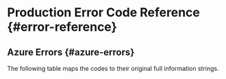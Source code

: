 <script setup>
import { ref, onMounted } from 'vue'
import { data } from './errors.data.ts'
import ErrorsTable from './ErrorsTable.vue'

const highlight = ref()
onMounted(() => {
  highlight.value = location.hash.slice(1)
})
</script>

# Production Error Code Reference {#error-reference}

## Azure Errors {#azure-errors}

The following table maps the codes to their original full information strings.

<ErrorsTable kind="azure" :errors="data.azure_response" :highlight="highlight" />
